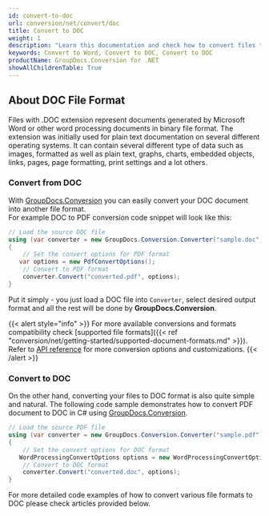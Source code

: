 ```yaml
---
id: convert-to-doc
url: conversion/net/convert/doc
title: Convert to DOC
weight: 1
description: "Learn this documentation and check how to convert files to Microsoft Word 97-2003 (DOC) format with GroupDocs.Conversion for .NET."
keywords: Convert to Word, Convert to DOC, Convert to DOC
productName: GroupDocs.Conversion for .NET
showAllChildrenTable: True
---
```


## About DOC File Format

Files with .DOC extension represent documents generated by Microsoft Word or other word processing documents in binary file format. The extension was initially used for plain text documentation on several different operating systems. It can contain several different type of data such as images, formatted as well as plain text, graphs, charts, embedded objects, links, pages, page formatting, print settings and a lot others.

### Convert from DOC

With [GroupDocs.Conversion](https://products.groupdocs.com/conversion/net) you can easily convert your DOC document into another file format.  
For example DOC to PDF conversion code snippet will look like this:

```csharp
// Load the source DOC file
using (var converter = new GroupDocs.Conversion.Converter("sample.doc"))
{
    // Set the convert options for PDF format
   var options = new PdfConvertOptions();
    // Convert to PDF format
    converter.Convert("converted.pdf", options);
}
```

Put it simply - you just load a DOC file into `Converter`, select desired output format and all the rest will be done by **GroupDocs.Conversion**.  

{{< alert style="info" >}}
For more available conversions and formats compatibility check [supported file formats]({{< ref "conversion/net/getting-started/supported-document-formats.md" >}}).
Refer to [API reference](https://apireference.groupdocs.com/conversion/net/groupdocs.conversion.options.convert) for more conversion options and customizations.
{{< /alert >}}

### Convert to DOC

On the other hand, converting your files to DOC format is also quite simple and natural.
The following code sample demonstrates how to convert PDF document to DOC in C# using [GroupDocs.Conversion](https://products.groupdocs.com/conversion/net).

```csharp
// Load the source PDF file
using (var converter = new GroupDocs.Conversion.Converter("sample.pdf"))
{
    // Set the convert options for DOC format
   WordProcessingConvertOptions options = new WordProcessingConvertOptions { Format = GroupDocs.Conversion.FileTypes.WordProcessingFileType.Doc };
    // Convert to DOC format
    converter.Convert("converted.doc", options);
}
```

For more detailed code examples of how to convert various file formats to DOC please check articles provided below.
